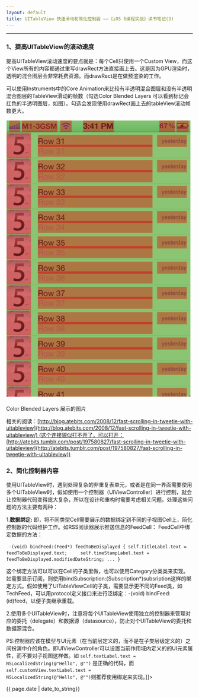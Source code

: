 ```yaml
---
layout: default
title: UITableView 快速滑动和简化控制器 ——《iOS 6编程实战》读书笔记(3)
---
```



***
### 1、提高UITableView的滚动速度


提高UITableView滚动速度的要点就是：每个Cell只使用一个Custom View，而这个View所有的内容都通过重写drawRect方法直接画上去。这是因为GPU渲染时，透明的混合图层会非常耗费资源。而drawRect是在做预渲染的工作。

可以使用Instruments中的Core Animation来比较有半透明混合图层和没有半透明混合图层的TableView滑动的帧数（勾选Color Blended Layers 可以看到标记会红色的半透明图层，如图）。勾选会发现使用drawRect画上去的tableView滚动帧数更大。

![Color Blended Layers 展示的图片](/assets/images/2013-03-31-Should-Use-IB/iphone_render.png)

Color Blended Layers 展示的图片

相关的阅读：[http://blog.atebits.com/2008/12/fast-scrolling-in-tweetie-with-uitableview](http://blog.atebits.com/2008/12/fast-scrolling-in-tweetie-with-uitableview/) (这个连接貌似打不开了，可以打开：[http://atebits.tumblr.com/post/197580827/fast-scrolling-in-tweetie-with-uitableview](http://atebits.tumblr.com/post/197580827/fast-scrolling-in-tweetie-with-uitableview))

### 2、简化控制器内容

使用UITableView时，遇到处理复杂的非重复表单元，或者是在同一界面需要使用多个UITableView时，假如使用一个控制器（UIViewController）进行控制，就会让控制器代码变得庞大复杂，所以在设计和重构时需要考虑相关问题。处理这些问题的方法主要有两种：

1.**数据绑定:** 即，将不同类型Cell需要展示的数据绑定到不同的子视图Cell上，简化控制器的代码维护工作。如RSS阅读器展示推送信息的FeedCell：
FeedCell中绑定数据的方法：

`
-(void) bindFeed:(Feed*) feedToBeDisplayed {
    self.titleLabel.text = feedToBeDisplayed.text;    
    self.timeStampLabel.text = feedToBeDisplayed.modifiedDateString;
    ...
}`  


这个绑定方法可以可以在Cell的子类里做，也可以使用Category分类类来实现。如需要显示订阅，则使用bindSubscription:(Subscription*)subsription这样的绑定方式。假如使用了UITableViewCell的子类，需要显示更不同的Feed类，如TechFeed，可以用protocol定义接口来进行泛绑定：-(void) bindFeed:(id)feed，以便子类继承重载。

2.使用多个UITableView时，注意将每个UITableView使用独立的控制器来管理对应的委托（delegate）和数据源（datasource），防止对个UITableView的委托和数据源混合。

PS:控制器应该在模型与UI元素（在当前层定义的，而不是在子类层级定义的）之间扮演中介的角色。即UIViewController可以设置当前作用域内定义的的UI元素属性，而不要对子视图这样做。如
<code>self.textLabel.text = NSLocalizedString(@"Hello", @"")</code> 是正确的代码，而<code>self.customView.textLabel.text = NSLocalizedString(@"Hello", @"")</code>则推荐使用绑定来实现。]]>
<p>{{ page.date | date_to_string}}</p>

